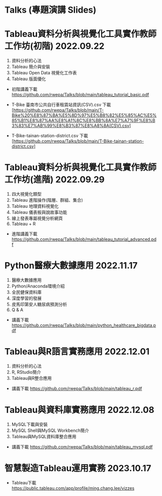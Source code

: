 # Talks (專題演講 Slides)

# Tableau資料分析與視覺化工具實作教師工作坊(初階) 2022.09.22

1. 資料分析的心法
2. Tableau 簡介與安裝
3. Tableau Open Data 視覺化工作表
4. Tableau 版面優化

+ 初階講義下載 https://github.com/rwepa/Talks/blob/main/tableau_tutorial_basic.pdf

+ T-Bike 臺南市公共自行車租賃站資訊(CSV).csv 下載 [https://github.com/rwepa/Talks/blob/main/T-Bike%20%E8%87%BA%E5%8D%97%E5%B8%82%E5%85%AC%E5%85%B1%E8%87%AA%E8%A1%8C%E8%BB%8A%E7%A7%9F%E8%B3%83%E7%AB%99%E8%B3%87%E8%A8%8A(CSV).csv]

+ T-Bike-tainan-station-district.csv 下載 [https://github.com/rwepa/Talks/blob/main/T-Bike-tainan-station-district.csv]

# Tableau資料分析與視覺化工具實作教師工作坊(進階) 2022.09.29

1. 四大視覺化類型
2. Tableau 進階操作(階層、群組、集合)
3. Tableau 地理資料視覺化
4. Tableau 儀表板與說故事功能
5. 線上發表專屬視覺分析網頁
6. Tableau + R

+ 進階講義下載 https://github.com/rwepa/Talks/blob/main/tableau_tutorial_advanced.pdf

# Python醫療大數據應用 2022.11.17

1. 醫療大數據應用
2. Python/Anaconda環境介紹
3. 全⺠健保資料庫
4. 深度學習的發展
5. 皮馬印第安人糖尿病預測分析
6. Q & A

+ 講義下載 https://github.com/rwepa/Talks/blob/main/python_healthcare_bigdata.pdf

# Tableau與R語言實務應用 2022.12.01
1. 資料分析的心法
2. R, RStudio簡介
3. Tableau與R整合應用

+ 講義下載 https://github.com/rwepa/Talks/blob/main/tableau_r.pdf

# Tableau與資料庫實務應用 2022.12.08
1. MySQL下載與安裝
2. MySQL Shell與MySQL Workbench簡介
3. Tableau與MySQL資料庫整合應用

+ 講義下載 https://github.com/rwepa/Talks/blob/main/tableau_mysql.pdf

# 智慧製造Tableau運用實務 2023.10.17
+ Tableau下載 https://public.tableau.com/app/profile/ming.chang.lee/vizzes
